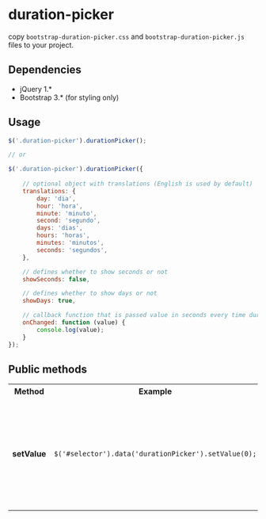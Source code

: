 # duration-picker
copy `bootstrap-duration-picker.css` and `bootstrap-duration-picker.js` files to your project.
## Dependencies

- jQuery 1.*
- Bootstrap 3.* (for styling only)

## Usage

```js
$('.duration-picker').durationPicker();

// or

$('.duration-picker').durationPicker({
    
    // optional object with translations (English is used by default)
    translations: {
        day: 'dia',
        hour: 'hora',
        minute: 'minuto',
        second: 'segundo',
        days: 'dias',
        hours: 'horas',
        minutes: 'minutos',
        seconds: 'segundos',
    },

    // defines whether to show seconds or not
    showSeconds: false,

    // defines whether to show days or not
    showDays: true,

    // callback function that is passed value in seconds every time duration is changed
    onChanged: function (value) {
        console.log(value);
    }
});
```

## Public methods

<table>
  <tr>
    <th>Method</th>
    <th>Example</th>
    <th>Description</th>
  </tr>
  <tr>
    <td><b>setValue</b></td>
    <td><code>$('#selector').data('durationPicker').setValue(0);</code></td>
    <td>Allows to reinitialize duration picker value after it's been created. Accepts new number of seconds</td>
  </tr>  
</table>

